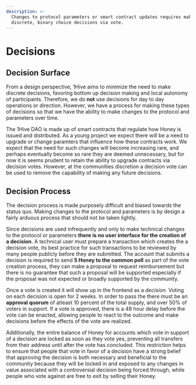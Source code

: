 ```yaml
---
description: >-
  Changes to protocol parameters or smart contract updates requires making
  discrete, binary choice decisions via vote.
---
```


# Decisions

## Decision Surface

From a design perspective, 1Hive aims to minimize the need to make discrete decisions, favoring bottom up decision making and local autonomy of participants. Therefore, we do **not** use decisions for day to day operations or direction. However, we have a process for making these types of decisions so that we have the ability to make changes to the protocol and parameters over time.  

The 1Hive DAO is made up of smart contracts that regulate how Honey is issued and distributed. As a young project we expect there will be a need to upgrade or change paramters that influence how these contracts work. We expect that the need for such changes will become increasing rare, and perhaps eventually become so rare they are deemed unnecessary, but for now it is seems prudent to retain the ability to upgrade contracts via decision votes. However, at the communities discretion a decision vote can be used to remove the capability of making any future decisions. 

## Decision Process

The decision process is made purposely difficult and biased towards the status quo. Making changes to the protocol and parameters is by design a fairly arduous process that should not be taken lightly. 

Since decisions are used infrequently and only to make technical changes to the protocol or parameters **there is no user interface for the creation of a decision**. A technical user must prepare a transaction which creates the a decision vote, its best practice for such transactions to be reviewed by many people publicly before they are submitted. The account that submits a decision is required to send **5 Honey to the common poll** as part of the vote creation process, they can make a proposal to request reimbursement but there is no guarantee that such a proposal will be supported especially if the proposal was not expected or broadly supported by the community. 

Once a vote is created it will show up in the frontend as a _decision._ Voting on each decision is open for 2 weeks. In order to pass the there must be an **approval quorum** of atleast 10 percent of the total supply, and over 50% of voters in support. If a vote is approved, there is a 48 hour delay before the vote can be enacted, allowing people to react to the outcome and make decisions before the effects of the vote are realized. 

Additionally, the entire balance of Honey for accounts which vote in support of a decision are locked as soon as they vote yes, preventing all transfers from their address until after the vote has concluded. This restriction helps to ensure that people that vote in favor of a decision have a strong belief that approving the decision is both necessary and beneficial to the community because they will be locked in and exposed  to any changes in value associated with a controversial decision being forced through, while people who vote against are free to exit by selling their Honey. 







